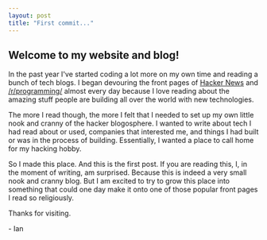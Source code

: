```yaml
---
layout: post
title: "First commit..."
---
```


## Welcome to my website and blog!

In the past year I've started coding a lot more on my own time and reading a bunch of tech blogs. 
I began devouring the front pages of [Hacker News][hn] and [/r/programming/][pr] almost every day because I love reading about the amazing stuff people are building all over the world with new technologies. 

The more I read though, the more I felt that I needed to set up my own little nook and cranny of the hacker blogosphere.
I wanted to write about tech I had read about or used, companies that interested me, and things I had built or was in the process of building.
Essentially, I wanted a place to call home for my hacking hobby.

So I made this place.
And this is the first post.
If you are reading this, I, in the moment of writing, am surprised.
Because this is indeed a very small nook and cranny blog.
But I am excited to try to grow this place into something that could one day make it onto one of those popular front pages I read so religiously.

Thanks for visiting.

\- Ian

[hn]:https://news.ycombinator.com/
[pr]:http://www.reddit.com/r/programming

